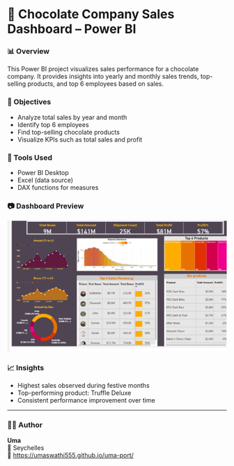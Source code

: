 # 🍫 Chocolate Company Sales Dashboard – Power BI

### 📊 Overview
This Power BI project visualizes sales performance for a chocolate company.
It provides insights into yearly and monthly sales trends, top-selling products, and top 6 employees based on sales.

### 🎯 Objectives
- Analyze total sales by year and month
- Identify top 6 employees
- Find top-selling chocolate products
- Visualize KPIs such as total sales and profit

### 🧰 Tools Used
- Power BI Desktop  
- Excel (data source)  
- DAX functions for measures

### 📷 Dashboard Preview
![Chocolate Sales Dashboard](Chocolate_Sales_Screenshot.png)

### 📈 Insights
- Highest sales observed during festive months  
- Top-performing product: Truffle Deluxe  
- Consistent performance improvement over time

---

### 🧑‍💻 Author
**Uma**  
📍 Seychelles  
💼 https://umaswathi555.github.io/uma-port/
